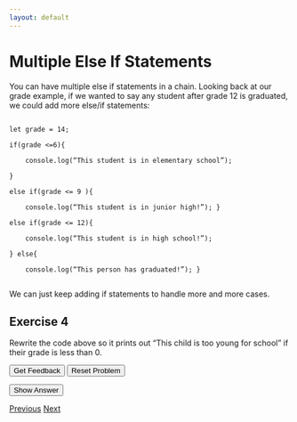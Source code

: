 ```yaml
---
layout: default
---
```


<!-- Function for hiding code!  -->
<script>
    function myFunction(name) {
      var x = document.getElementById(name);
      if (x.style.display === "none") {
        x.style.display = "block";
      } 
      else if(x.style.display ==="first"){
          x.style.display="none";         
      }
      else {
        x.style.display = "none";
      }
    }    
</script>
<style>
.ui-sortable {
    width: 1000px;
}    
</style>
<!-- End of scripting functions! -->
    


# Multiple Else If Statements
You can have multiple else if statements in a chain.  Looking back at our grade example, if we wanted to say any student after grade 12 is graduated, we could add more else/if statements:<br>

<code>
let grade = 14;<br>
if(grade <=6){<br>
&nbsp;&nbsp;&nbsp;&nbsp;console.log(“This student is in elementary school”);<br>
}<br>
else if(grade <= 9 ){<br>
&nbsp;&nbsp;&nbsp;&nbsp;console.log(“This student is in junior high!”); }<br>
else if(grade <= 12){<br>
&nbsp;&nbsp;&nbsp;&nbsp;console.log(“This student is in high school!”);<br>
} else{<br>
&nbsp;&nbsp;&nbsp;&nbsp;console.log(“This person has graduated!”); }<br>
</code>

We can just keep adding if statements to handle more and more cases. 

## Exercise 4
Rewrite the  code above so it prints out “This child is too young for school” if their grade is less than 0.<br>
<div id="school2-sortableTrash" class="sortable-code"></div> 
<div id="school2-sortable" class="sortable-code"></div> 
<div style="clear:both;"></div> 
<p> 
    <input id="school2-feedbackLink" value="Get Feedback" type="button" /> 
    <input id="school2-newInstanceLink" value="Reset Problem" type="button" /> 
</p> 
<script type="text/javascript"> 
(function(){
  var initial = "if(grade < 0){\n" +
    "	console.log(\"This child is too young for school\");\n" +
    "}\n" +
    "else if(grade <=6){\n" +
    "	console.log(“This student is in elementary school”);\n" +
    "}\n" +
    "else if(grade <= 9 ){\n" +
    "	console.log(“This student is in junior high!”); \n" +
    "}\n" +
    "else if(grade <= 12){\n" +
    "	console.log(“This student is in high school!”);\n" +
    "} \n" +
    "else{\n" +
    "	console.log(“This person has graduated!”); \n" +
    "}\n" +
    "if(grade <= 6){ #distractor\n" +
    "else if(grade < 0){ #distractor\n" +
    "if(grade <=9){ #distractor\n" +
    "if(grade <=12){ #distractor";
  var parsonsPuzzle = new ParsonsWidget({
    "sortableId": "school2-sortable",
    "max_wrong_lines": 4,
    "grader": ParsonsWidget._graders.LineBasedGrader,
    "exec_limit": 2500,
    "can_indent": true,
    "x_indent": 50,
    "lang": "en",
    "trashId": "school2-sortableTrash"
  });
  parsonsPuzzle.init(initial);
  parsonsPuzzle.shuffleLines();
  $("#school2-newInstanceLink").click(function(event){ 
      event.preventDefault(); 
      parsonsPuzzle.shuffleLines(); 
  }); 
  $("#school2-feedbackLink").click(function(event){ 
      event.preventDefault(); 
      parsonsPuzzle.getFeedback(); 
  }); 
})(); 
</script>

<button onClick="myFunction('schoolSolution1')"> Show Answer </button>

<div id='schoolSolution1' style="display:none;" >
<code>
if(grade <0>){<br>
&nbsp;&nbsp;&nbsp;&nbsp;console.log("This child is too young for school!");<br>
}<br>
else if(grade <=6>){<br>
&nbsp;&nbsp;&nbsp;&nbsp;console.log(“This student is in elementary school!”);<br>
}<br>
else if(grade <=9>){<br>
&nbsp;&nbsp;&nbsp;&nbsp;console.log(“This student is in junior high school!”);<br>
}<br>
else if(grade <=12>){<br>
&nbsp;&nbsp;&nbsp;&nbsp;console.log(“This student is in high= school!”);<br>
}<br>
else{<br>
&nbsp;&nbsp;&nbsp;&nbsp;console.log(“This person has graduated!”);<br>
}<br>
</code>
</div>

[Previous](./elseif.html)
[Next](./nestedif.html)
